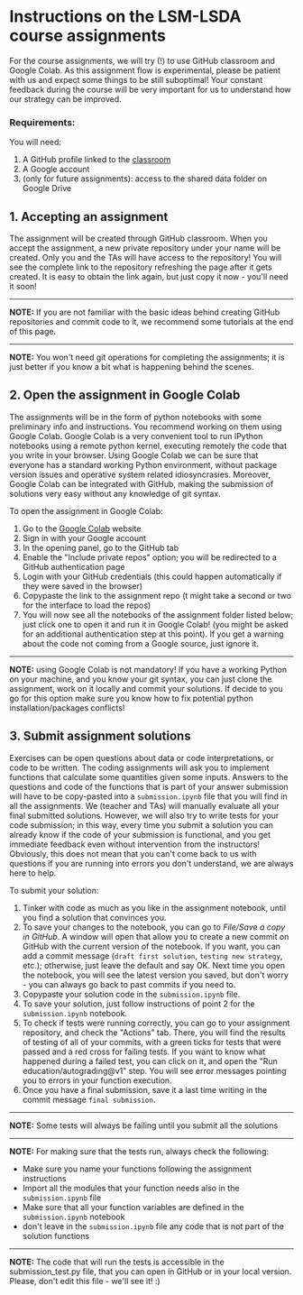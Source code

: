 # Instructions on the LSM-LSDA course assignments 

For the course assignments, we will try (!) to use GitHub classroom and Google Colab. 
As this assignment flow is experimental, please be patient with us and expect some things to be still suboptimal!
Your constant feedback during the course will be very important for us to understand how our strategy can be improved.

### Requirements:
You will need:
1. A GitHub profile linked to the [classroom](https://classroom.github.com/classrooms/82461945-mscne-lsmlsda-test-classroom)
2. A Google account
3. (only for future assignments): access to the shared data folder on Google Drive


## 1. Accepting an assignment
The assignment will be created through GitHub classroom. When you accept the assignment, a new private repository under your name will be created. 
Only you and the TAs will have access to the repository! You will see the complete link to the repository refreshing the page after it gets created.
It is easy to obtain the link again, but just copy it now - you'll need it soon!

---
**NOTE:** If you are not familiar with the basic ideas behind creating GitHub repositories and commit code to it, we recommend some tutorials at the end of this page.

---
**NOTE:** You won't need git operations for completing the assignments; it is just better if you know a bit what is happening behind the scenes. 

## 2. Open the assignment in Google Colab
The assignments will be in the form of python notebooks with some preliminary info and instructions.
You recommend working on them using Google Colab. Google Colab is a very convenient tool to run IPython notebooks using a remote python kernel, 
executing remotely the code that you write in your browser. Using Google Colab we can be sure that everyone has a standard working Python environment,
without package version issues and operative system related idiosyncrasies. 
Moreover, Google Colab can be integrated with GitHub, making the submission of solutions very easy without any knowledge of git syntax. 

To open the assignment in Google Colab:
1. Go to the [Google Colab](https://colab.research.google.com) website
2. Sign in with your Google account
3. In the opening panel, go to the GitHub tab
4. Enable the "Include private repos" option; you will be redirected to a GitHub authentication page
5. Login with your GitHub credentials (this could happen automatically if they were saved in the browser)
6. Copypaste the link to the assignment repo (t might take a second or two for the interface to load the repos)
7. You will now see all the notebooks of the assignment folder listed below; just click one to open it and run it in Google Colab! (you might be asked for an additional authentication step at this point). If you get a warning about the code not coming from a Google source, just ignore it.

---
**NOTE:** using Google Colab is not mandatory! If you have a working Python on your machine,
and you know your git syntax, you can just clone the assignment, work on it locally and commit your solutions. If decide to you go for this option
make sure you know how to fix potential python installation/packages conflicts!

## 3. Submit assignment solutions
Exercises can be open questions about data or code interpretations, or code to be written.
The coding assignments will ask you to implement functions that calculate some quantities given some inputs.
Answers to the questions and code of the functions that is part of your answer submission will have to be copy-pasted into a `submission.ipynb` file
that you will find in all the assignments.
We (teacher and TAs) will manually evaluate all your final submitted solutions. However, we will also try to write tests for your code submission;
in this way, every time you submit a solution you can already know if the code of your submission is functional, and you get immediate feedback even 
without intervention from the instructors! Obviously, this does not mean that you can't come back to us with questions if you are running into errors you don't understand, we are always here to help.

To submit your solution:
1. Tinker with code as much as you like in the assignment notebook, until you find a solution that convinces you. 
2. To save your changes to the notebook, you can go to _File/Save a copy in GitHub_. A window will open that allow you to create a new commit on GitHub with the current version of the notebook. If you want, you can add a commit message (`draft first solution`, `testing new strategy`, etc.); otherwise, just leave the default and say OK. Next time you open the notebook, you will see the latest version you saved, but don't worry - you can always go back to past commits if you need to.
3. Copypaste your solution code in the `submission.ipynb` file. 
4. To save your solution, just  follow instructions of point 2 for the `submission.ipynb` notebook. 
5. To check if tests were running correctly, you can go to your assignment repository, and check the "Actions" tab. There, you will find the results of testing of all of your commits, with a green ticks for tests that were passed and a red cross for failing tests. If you want to know what happened during a failed test, you can click on it, and open the "Run education/autograding@v1" step. You will see error messages pointing you to errors in your function execution.
6. Once you have a final submission, save it a last time writing in the commit message `final submission`.

---
**NOTE:** Some tests will always be failing until you submit all the solutions

---
**NOTE:** For making sure that the tests run, always check the following:
- Make sure you name your functions following the assignment instructions
- Import all the modules that your function needs also in the `submission.ipynb` file
- Make sure that all your function variables are defined in the `submission.ipynb` notebook
- don't leave in the `submission.ipynb` file any code that is not part of the solution functions

---
**NOTE:** The code that will run the tests is accessible in the submission_test.py file, that you can open in GitHub or in your local version. Please, don't edit this file - we'll see it! :)

